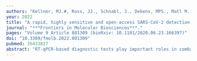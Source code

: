 ```yaml
---
authors: "Kellner, MJ.#, Ross, JJ., Schnabl, J., Dekens, MPS., Matl M., Heinen, R., Grishkovskaya, I., Bauer, B., Stadlmann, J., Menéndez-Arias, L., Straw, AD., Fritsche-Polanz, R., Traugott, M., Seitz, T., Zoufaly, A., Födinger, M., Wenisch, C., Zuber, J., Vienna Covid-19 Detection Initiative (VCDI), **Pauli, A.#**, Brennecke, J.#"
year: 2022
title: "A rapid, highly sensitive and open-access SARS-CoV-2 detection assay for laboratory and home testing"
journal: "***Frontiers in Molecular Biosciences***."
pages: "Volume 9 Article 801309 (bioRxiv: 10.1101/2020.06.23.166397)"
doi: "10.3389/fmolb.2022.801309"
pubmed: 35433827
abstract: "RT-qPCR-based diagnostic tests play important roles in combating virus-caused pandemics such as Covid-19. However, their dependence on sophisticated equipment and the associated costs often limits their widespread use. Loop-mediated isothermal amplification after reverse transcription (RT-LAMP) is an alternative nucleic acid detection method that overcomes these limitations. Here, we present a rapid, robust, and sensitive RT-LAMP-based SARS-CoV-2 detection assay. Our 40-min procedure bypasses the RNA isolation step, is insensitive to carryover contamination, and uses a colorimetric readout that enables robust SARS-CoV-2 detection from various sample types. Based on this assay, we have increased sensitivity and scalability by adding a nucleic acid enrichment step (Bead-LAMP), developed a version for home testing (HomeDip-LAMP), and identified open-source RT-LAMP enzymes that can be produced in any molecular biology laboratory. On a dedicated website, rtlamp.org (DOI: 10.5281/zenodo.6033689), we provide detailed protocols and videos. Our optimized, general-purpose RT-LAMP assay is an important step toward population-scale SARS-CoV-2 testing."
---
```

